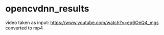 # opencvdnn_results

video taken as input: https://www.youtube.com/watch?v=eq6OeQ4_mgs converted to mp4

